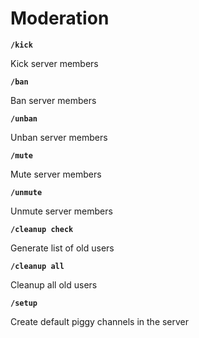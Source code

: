 # Moderation

__`/kick`__

Kick server members


__`/ban`__

Ban server members


__`/unban`__

Unban server members


__`/mute`__

Mute server members


__`/unmute`__

Unmute server members


__`/cleanup check`__

Generate list of old users


__`/cleanup all`__

Cleanup all old users


__`/setup`__

Create default piggy channels in the server
